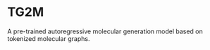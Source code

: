 # TG2M
A pre-trained autoregressive molecular generation model based on tokenized molecular graphs.
